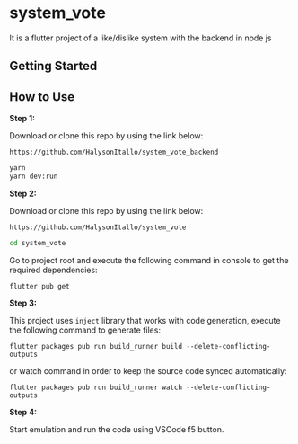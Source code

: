 # system_vote

It is a flutter project of a like/dislike system with the backend in node js

## Getting Started

## How to Use 

**Step 1:**

Download or clone this repo by using the link below:

```
https://github.com/HalysonItallo/system_vote_backend
```

```sh
yarn
yarn dev:run
```

**Step 2:**

Download or clone this repo by using the link below:

```
https://github.com/HalysonItallo/system_vote
```

```sh
cd system_vote
```

Go to project root and execute the following command in console to get the required dependencies: 

```
flutter pub get 
```

**Step 3:**

This project uses `inject` library that works with code generation, execute the following command to generate files:

```
flutter packages pub run build_runner build --delete-conflicting-outputs
```

or watch command in order to keep the source code synced automatically:

```
flutter packages pub run build_runner watch --delete-conflicting-outputs
```
**Step 4:**

Start emulation and run the code using VSCode f5 button.


